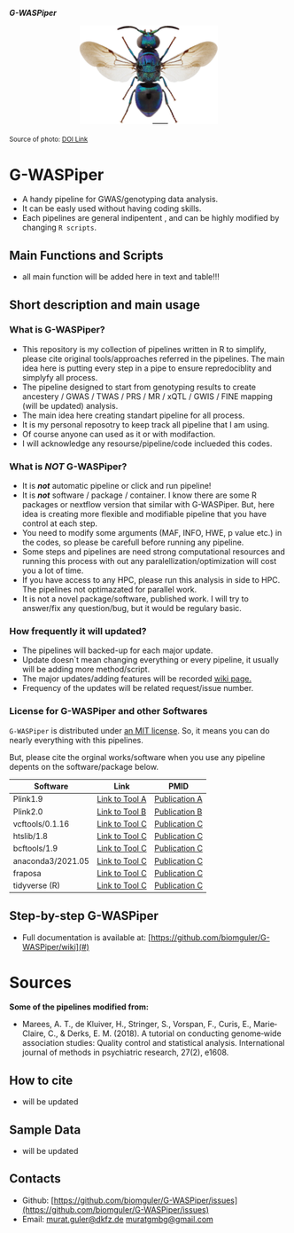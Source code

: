 <p align="center">
 
 ***G-WASPiper***

</p>

<p align="center">
    <img width="250" src="Doc/oo_70943.jpg" alt="Alternative Text">
</p>

<p align="rigth">
  <small>Source of photo: <a href="https://doi.org/10.3897/zookeys.548.6164">DOI Link</a></small>
</p>


# G-WASPiper
* A handy pipeline for GWAS/genotyping data analysis.
* It can be easly used without having coding skills.
* Each pipelines are general indipentent , and can be highly modified by changing `R scripts`.

## Main Functions and Scripts
- all main function will be added here in text and table!!!

## Short description and main usage

### What is G-WASPiper?
+ This repository is my collection of pipelines written in R to simplify, please cite original tools/approaches referred in the pipelines. The main idea here is putting every step in a pipe to ensure repredociblity and simplyfy all process. 
+ The pipeline designed to start from genotyping results to create ancestery / GWAS / TWAS / PRS / MR / xQTL / GWIS / FINE mapping (will be updated) analysis.
+ The main idea here creating standart pipeline for all process.
+ It is my personal reposotry to keep track all pipeline that I am using.
+ Of course anyone can used as it or with modifaction.
+ I will acknowledge any resourse/pipeline/code inclueded this codes.

 ### What is ***NOT*** G-WASPiper?
 + It is ***not*** automatic pipeline or click and run pipeline!
 + It is ***not*** software / package / container. I know there are some R packages or nextflow version that similar with G-WASPiper. But, here idea is creating more flexible and modifiable pipeline that you have control at each step.
 + You need to modify some arguments (MAF, INFO, HWE, p value etc.) in the codes, so please be carefull before running any pipeline.
 + Some steps and pipelines are need strong computational resources and running this process with out any paralellization/optimization will cost you a lot of time.
 + If you have access  to any HPC, please run this analysis in side to HPC. The pipelines not optimazated for parallel work.
 + It is not a novel package/software, published work. I will try to answer/fix any question/bug, but it would be regulary basic.

### How frequently it will updated?
+ The pipelines will backed-up for each major update.
+ Update doesn`t mean changing everything or every pipeline, it usually will be adding more method/script.
+ The major updates/adding features will be recorded <a href= "https://github.com/biomguler/G-WASPiper/wiki">[wiki page.](#)
+ Frequency of the updates will be related request/issue number.

### License for G-WASPiper and other Softwares 

`G-WASPiper` is distributed under [an MIT license](https://github.com/biomguler/G-WASPiper/blob/main/LICENSE). So, it means you can do nearly everything with this pipelines. 
<p>But, please cite the orginal works/software when you use any pipeline depents on the software/package below. </p>

| Software | Link                   | PMID                                    |
|----------|------------------------|-------------------------------------------------|
| Plink1.9   | [Link to Tool A](#)   | [Publication A](#)                              |
| Plink2.0   | [Link to Tool B](#)   | [Publication B](#)                              |
| vcftools/0.1.16   | [Link to Tool C](#)   | [Publication C](#)                              |
| htslib/1.8   | [Link to Tool C](#)   | [Publication C](#)                              |
| bcftools/1.9   | [Link to Tool C](#)   | [Publication C](#)                              |
| anaconda3/2021.05   | [Link to Tool C](#)   | [Publication C](#)                              |
| fraposa  | [Link to Tool C](#)   | [Publication C](#)                              |
| tidyverse (R) | [Link to Tool C](#)   | [Publication C](#)                              |


## Step-by-step G-WASPiper
- Full documentation is available at: <a href="https://github.com/biomguler/G-WASPiper/wiki">[https://github.com/biomguler/G-WASPiper/wiki](#)

# Sources
<p><b>Some of the pipelines modified from:</b></p>

* Marees, A. T., de Kluiver, H., Stringer, S., Vorspan, F., Curis, E., Marie‐Claire, C., & Derks, E. M. (2018). A tutorial on conducting genome‐wide association studies: Quality control and statistical analysis. International journal of methods in psychiatric research, 27(2), e1608.

## How to cite
* will be updated 

## Sample Data
* will be updated 

## Contacts
* Github: [https://github.com/biomguler/G-WASPiper/issues](https://github.com/biomguler/G-WASPiper/issues)
* Email:  [murat.guler@dkfz.de](murat.guler@dkfz.de)
          [muratgmbg@gmail.com](muratgmbg@gmail.com) 

